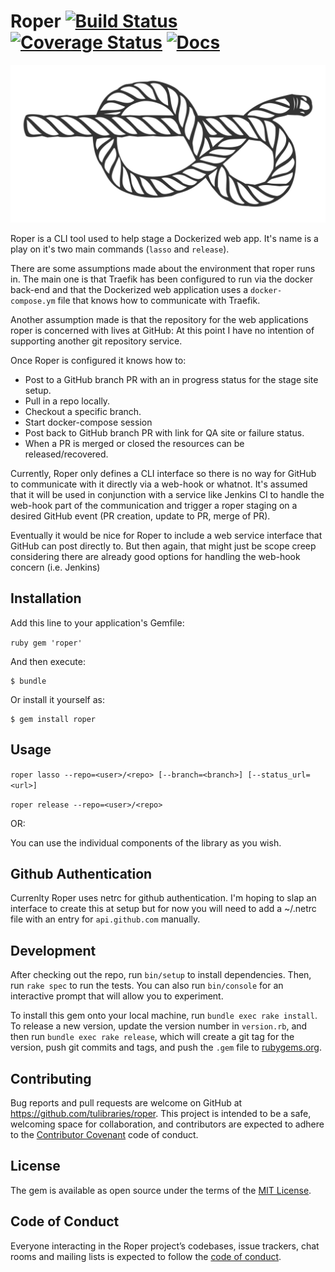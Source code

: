# Roper [![Build Status](https://travis-ci.org/tulibraries/roper.svg?branch=master)](https://travis-ci.org/tulibraries/roper) [![Coverage Status](https://coveralls.io/repos/github/tulibraries/roper/badge.svg?branch=master)](https://coveralls.io/github/tulibraries/roper?branch=master) [![Docs](https://img.shields.io/badge/docs-rubydoc-blue.svg)](http://www.rubydoc.info/github/tulibraries/roper/master)

<p align="center"><img src="Figure-eight_knot.svg"></p>

Roper is a CLI tool used to help stage a Dockerized web app.  It's name is
a play on it's two main commands (`lasso` and `release`).

There are some assumptions made about the environment that roper runs in.  The
main one is that Traefik has been configured to run via the docker back-end and
that the Dockerized web application uses a `docker-compose.ym` file that knows
how to communicate with Traefik.

Another assumption made is that the repository for the web applications roper is
concerned with lives at GitHub: At this point I have no intention of supporting
another git repository service.

Once Roper is configured it knows how to:
* Post to a GitHub branch PR with an in progress status for the
  stage site setup.
* Pull in a repo locally.
* Checkout a specific branch.
* Start docker-compose session
* Post back to GitHub branch PR with link for QA site or failure
  status.
* When a PR is merged or closed the resources can be released/recovered.

Currently, Roper only defines a CLI interface so there is no way for GitHub
to communicate with it directly via a web-hook or whatnot. It's assumed that it
will be used in conjunction with a service like Jenkins CI to handle the web-hook
part of the communication and trigger a roper staging on a desired GitHub event
(PR creation, update to PR, merge of PR).

Eventually it would be nice for Roper to include a web service interface that
GitHub can post directly to. But then again, that might just be scope creep
considering there are already good options for handling the web-hook concern
(i.e. Jenkins)

## Installation

Add this line to your application's Gemfile:

```ruby gem 'roper' ```

And then execute:

    $ bundle

Or install it yourself as:

    $ gem install roper

## Usage

`roper lasso --repo=<user>/<repo> [--branch=<branch>] [--status_url=<url>]`

`roper release --repo=<user>/<repo>`

OR:

You can use the individual components of the library as you wish.

## Github Authentication
Currenlty Roper uses netrc for github authentication.  I'm hoping to slap an
interface to create this at setup but for now you will need to add a ~/.netrc
file with an entry for `api.github.com` manually.

## Development

After checking out the repo, run `bin/setup` to install dependencies. Then, run
`rake spec` to run the tests. You can also run `bin/console` for an interactive
prompt that will allow you to experiment.

To install this gem onto your local machine, run `bundle exec rake install`. To
release a new version, update the version number in `version.rb`, and then run
`bundle exec rake release`, which will create a git tag for the version, push
git commits and tags, and push the `.gem` file to
[rubygems.org](https://rubygems.org).

## Contributing

Bug reports and pull requests are welcome on GitHub at
https://github.com/tulibraries/roper. This project is intended to be a safe,
welcoming space for collaboration, and contributors are expected to adhere to
the [Contributor Covenant](http://contributor-covenant.org) code of conduct.

## License

The gem is available as open source under the terms of the [MIT
License](http://opensource.org/licenses/MIT).

## Code of Conduct

Everyone interacting in the Roper project’s codebases, issue trackers, chat
rooms and mailing lists is expected to follow the [code of
conduct](https://github.com/tulibraries/roper/blob/master/CODE_OF_CONDUCT.md).
